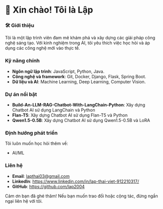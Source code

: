 # 👋 Xin chào! Tôi là Lập  

### 🛠 Giới thiệu  
Tôi là một lập trình viên đam mê khám phá và xây dựng các giải pháp công nghệ sáng tạo. Với kinh nghiệm trong AI, tôi yêu thích việc học hỏi và áp dụng các công nghệ mới vào thực tế.

###  Kỹ năng chính
- **Ngôn ngữ lập trình**: JavaScript, Python, Java.
- **Công nghệ và framework**: Git, Docker, Django, Flask, Spring Boot.
- **Dữ liệu và AI**: Machine Learning, Deep Learning, Computer Vision.

###  Dự án nổi bật
- **Build-An-LLM-RAG-Chatbot-With-LangChain-Python**: Xây dựng Chatbot AI sử dụng LangChain và Python
- **Flan-T5**: Xây dựng Chatbot AI sử dụng Flan-T5 và Python
- **Qwen1.5-0.5B**: Xây dựng Chatbot AI sử dụng Qwen1.5-0.5B và LoRA

###  Định hướng phát triển
Tôi luôn muốn học hỏi thêm về:
- AI/ML

###  Liên hệ
- **Email**: lapthai03@gmail.com
- **LinkedIn**: https://www.linkedin.com/in/lap-thai-viet-912210317/
- **GitHub**: https://github.com/lap2004

Cảm ơn bạn đã ghé thăm! Nếu bạn muốn trao đổi hoặc cộng tác, đừng ngần ngại liên hệ với tôi.
